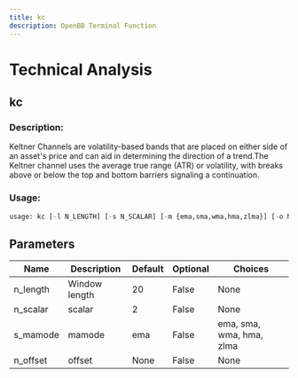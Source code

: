 ```yaml
---
title: kc
description: OpenBB Terminal Function
---
```


# Technical Analysis

## kc

### Description: 

Keltner Channels are volatility-based bands that are placed on either side of an asset's price and can aid in determining the direction of a trend.The Keltner channel uses the average true range (ATR) or volatility, with breaks above or below the top and bottom barriers signaling a continuation.

### Usage: 
```python
usage: kc [-l N_LENGTH] [-s N_SCALAR] [-m {ema,sma,wma,hma,zlma}] [-o N_OFFSET]
```

## Parameters

| Name | Description | Default | Optional | Choices |
| ---- | ----------- | ------- | -------- | ------- |
| n_length | Window length | 20 | False | None |
| n_scalar | scalar | 2 | False | None |
| s_mamode | mamode | ema | False | ema, sma, wma, hma, zlma |
| n_offset | offset | None | False | None |


